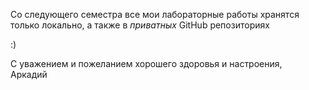 Со следующего семестра все мои лабораторные работы хранятся только локально, а также в *приватных* GitHub репозиториях

:)

С уважением и пожеланием хорошего здоровья и настроения,  
Аркадий
